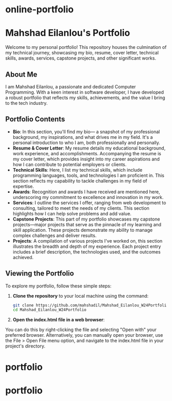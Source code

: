 # online-portfolio
# Mahshad Eilanlou's Portfolio

Welcome to my personal portfolio! This repository houses the culmination of my technical journey, showcasing my bio, resume, cover letter, technical skills, awards, services, capstone projects, and other significant works.

## About Me

I am Mahshad Eilanlou, a passionate and dedicated Computer Programming. With a keen interest in software developer, I have developed a robust portfolio that reflects my skills, achievements, and the value I bring to the tech industry.

## Portfolio Contents

- **Bio**: In this section, you'll find my bio— a snapshot of my professional background, my inspirations, and what drives me in my field. It's a personal introduction to who I am, both professionally and personally.
- **Resume & Cover Letter**: My resume details my educational background, work experience, and accomplishments. Accompanying the resume is my cover letter, which provides insight into my career aspirations and how I can contribute to potential employers or clients.
- **Technical Skills**: Here, I list my technical skills, which include programming languages, tools, and technologies I am proficient in. This section reflects my capability to tackle challenges in my field of expertise.
- **Awards**: Recognition and awards I have received are mentioned here, underscoring my commitment to excellence and innovation in my work.
- **Services**: I outline the services I offer, ranging from web development to consulting, tailored to meet the needs of my clients. This section highlights how I can help solve problems and add value.
- **Capstone Projects**: This part of my portfolio showcases my capstone projects—major projects that serve as the pinnacle of my learning and skill application. These projects demonstrate my ability to manage complex challenges and deliver results.
- **Projects**: A compilation of various projects I've worked on, this section illustrates the breadth and depth of my experience. Each project entry includes a brief description, the technologies used, and the outcomes achieved.

## Viewing the Portfolio

To explore my portfolio, follow these simple steps:

1. **Clone the repository** to your local machine using the command:
   ```bash
   git clone https://github.com/mahshadil/Mahshad_Eilanlou_W24Portfolio.git
   cd Mahshad_Eilanlou_W24Portfolio

2. **Open the index.html file in a web browser**:

You can do this by right-clicking the file and selecting "Open with" your preferred browser.
Alternatively, you can manually open your browser, use the File > Open File menu option, and navigate to the index.html file in your project's directory.

# portfolio
# portfolio
